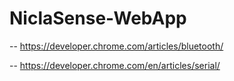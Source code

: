# NiclaSense-WebApp

-- https://developer.chrome.com/articles/bluetooth/

-- https://developer.chrome.com/en/articles/serial/